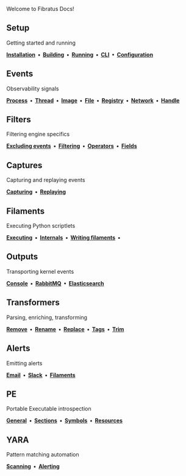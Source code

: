 <p class="center"> Welcome to Fibratus Docs!</p>

<div class="bootstrap-wrapper">
	<div class="container">
		<div class="row">
			<div class="col-md">
        <h2><ion-icon style="color: #5D99E5" name="rocket"></ion-icon> Setup</h2>
        <p>Getting started and running</p>
        <strong>
          <a href="/#/setup/installation">Installation</a>
          &nbsp;&bull;&nbsp;
          <a href="/#/setup/installation?id=building-from-source">Building</a>
          &nbsp;&bull;&nbsp;
          <a href="/#/setup/running">Running</a>
          &nbsp;&bull;&nbsp;
          <a href="/#/setup/running?id=cli">CLI</a>
          &nbsp;&bull;&nbsp;
          <a href="/#/setup/configuration">Configuration</a>
        </strong>
      </div>
      <div class="col-md">
        <h2><ion-icon style="color: #738FD6" name="apps"></ion-icon> Events</h2>
        <p>Observability signals</p>
        <strong>
          <a href="/#/kevents/process">Process</a>
          &nbsp;&bull;&nbsp;
          <a href="/#/kevents/thread">Thread</a>
          &nbsp;&bull;&nbsp;
          <a href="/#/kevents/image">Image</a>
          &nbsp;&bull;&nbsp;
          <a href="/#/kevents/file">File</a>
          &nbsp;&bull;&nbsp;
          <a href="/#/kevents/registry">Registry</a>
          &nbsp;&bull;&nbsp;
          <a href="/#/kevents/network">Network</a>
          &nbsp;&bull;&nbsp;
          <a href="/#/kevents/handle">Handle</a>
        </strong>
      </div>
    </div>
    <div class="row">
    <div class="col-md">
      <h2><ion-icon style="color: #3282b8" name="filter"></ion-icon> Filters</h2>
      <p>Filtering engine specifics</p>
      <strong>
        <a href="/#/filters/prefiltering">Excluding events</a>
        &nbsp;&bull;&nbsp;
        <a href="/#/filters/filtering">Filtering</a>
        &nbsp;&bull;&nbsp;
        <a href="/#/filters/operators">Operators</a>
        &nbsp;&bull;&nbsp;
        <a href="/#/filters/fields">Fields</a>
        </strong>
    </div>
    <div class="col-md">
      <h2><ion-icon style="color: #6983aa" name="server"></ion-icon> Captures</h2>
      <p>Capturing and replaying events</p>
      <strong>
        <a href="/#/captures/capturing">Capturing</a>
        &nbsp;&bull;&nbsp;
        <a href="/#/captures/replaying">Replaying</a>
      </strong>
    </div>
    </div>
    <div class="row">
      <div class="col-md">
        <h2><ion-icon style="color: #84acfe" name="flash"></ion-icon> Filaments</h2>
        <p>Executing Python scriptlets</p>
        <strong>
          <a href="/#/filaments/executing">Executing</a>
          &nbsp;&bull;&nbsp;
          <a href="/#/filaments/internals">Internals</a>
          &nbsp;&bull;&nbsp;
          <a href="/#/filaments/writing">Writing filaments</a>
          &nbsp;&bull;&nbsp;
          </strong>
      </div>
      <div class="col-md">
        <h2><ion-icon style="color: #b5d8f4" name="send"></ion-icon> Outputs</h2>
        <p>Transporting kernel events</p>
        <strong>
          <a href="/#/outputs/console">Console</a>
          &nbsp;&bull;&nbsp;
          <a href="/#/outputs/rabbitmq">RabbitMQ</a>
          &nbsp;&bull;&nbsp;
          <a href="/#/outputs/elasticsearch">Elasticsearch</a>
          </strong>
      </div>
    </div>
    <div class="row">
      <div class="col-md">
        <h2><ion-icon style="color: #9ab3f5" name="color-wand"></ion-icon> Transformers</h2>
        <p>Parsing, enriching, transforming</p>
        <strong>
          <a href="/#/transformers/remove">Remove</a>
          &nbsp;&bull;&nbsp;
          <a href="/#/transformers/rename">Rename</a>
          &nbsp;&bull;&nbsp;
          <a href="/#/transformers/replace">Replace</a>
          &nbsp;&bull;&nbsp;
          <a href="/#/transformers/tags">Tags</a>
          &nbsp;&bull;&nbsp;
          <a href="/#/transformers/trim">Trim</a>
        </strong>
      </div>
      <div class="col-md">
        <h2><ion-icon style="color: #9ab3f5" name="locate"></ion-icon> Alerts</h2>
        <p>Emitting alerts</p>
        <strong>
          <a href="/#/alerts/senders/mail">Email</a>
          &nbsp;&bull;&nbsp;
          <a href="/#/alerts/senders/slack">Slack</a>
          &nbsp;&bull;&nbsp;
          <a href="/#/alerts/filaments">Filaments</a>
          </strong>
      </div>
    </div>
    <div class="row">
      <div class="col-md">
        <h2><ion-icon style="color: #a3d8f4" name="terminal"></ion-icon> PE</h2>
        <p>Portable Executable introspection</p>
        <strong>
          <a href="/#/pe/introduction">General</a>
          &nbsp;&bull;&nbsp;
          <a href="/#/pe/sections">Sections</a>
          &nbsp;&bull;&nbsp;
          <a href="/#/pe/symbols">Symbols</a>
          &nbsp;&bull;&nbsp;
          <a href="/#/pe/resources">Resources</a>
          </strong>
      </div>
      <div class="col-md">
        <h2><ion-icon style="color: #c3aed6" name="bug"></ion-icon> YARA</h2>
        <p>Pattern matching automation</p>
        <strong>
          <a href="/#/yara/scanning">Scanning</a>
          &nbsp;&bull;&nbsp;
          <a href="/#/yara/alerts">Alerting</a>
          </strong>
      </div>
    </div>
 </div>
</div>
